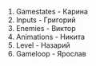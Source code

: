 1) Gamestates - Карина
2) Inputs - Григорий
3) Enemies - Виктор
4) Animations - Никита
5) Level - Назарий
6) Gameloop - Ярослав
